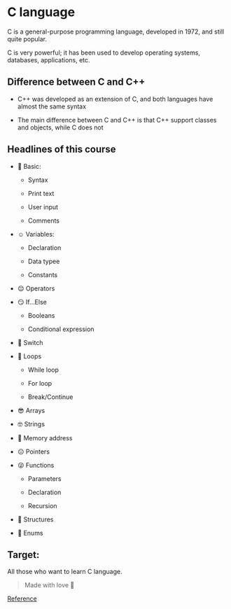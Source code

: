# C language

C is a general-purpose programming language, developed in 1972, and still quite popular.

C is very powerful; it has been used to develop operating systems, databases, applications, etc.

## Difference between C and C++

+ C++ was developed as an extension of C, and both languages have almost the same syntax

+ The main difference between C and C++ is that C++ support classes and objects, while C does not

## Headlines of this course

+ :star_struck: Basic:

    - Syntax

    - Print text

    - User input

    - Comments

+ :relaxed: Variables:
        
    - Declaration

    - Data typee

    - Constants

+ :relieved: Operators

+ :smirk: If...Else

    - Booleans

    - Conditional expression

+ :disguised_face: Switch

+ :partying_face: Loops

    - While loop

    - For loop

    - Break/Continue

+ :sunglasses: Arrays

+ :nerd_face: Strings

+ :monocle_face: Memory address

+ :neutral_face: Pointers

+ :stuck_out_tongue_winking_eye: Functions

    - Parameters

    - Declaration

    - Recursion

+ :money_mouth_face: Structures

+ :thinking: Enums

## Target:

All those who want to learn C language.

> Made with love :gift_heart:

[Reference](https://w3schools.com)
